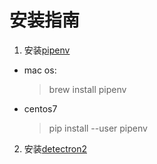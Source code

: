 安装指南
====

1. 安装[pipenv](https://github.com/pypa/pipenv)
- mac os: 
    > brew install pipenv
- centos7
    > pip install --user pipenv

2. 安装[detectron2](https://github.com/facebookresearch/detectron2)
